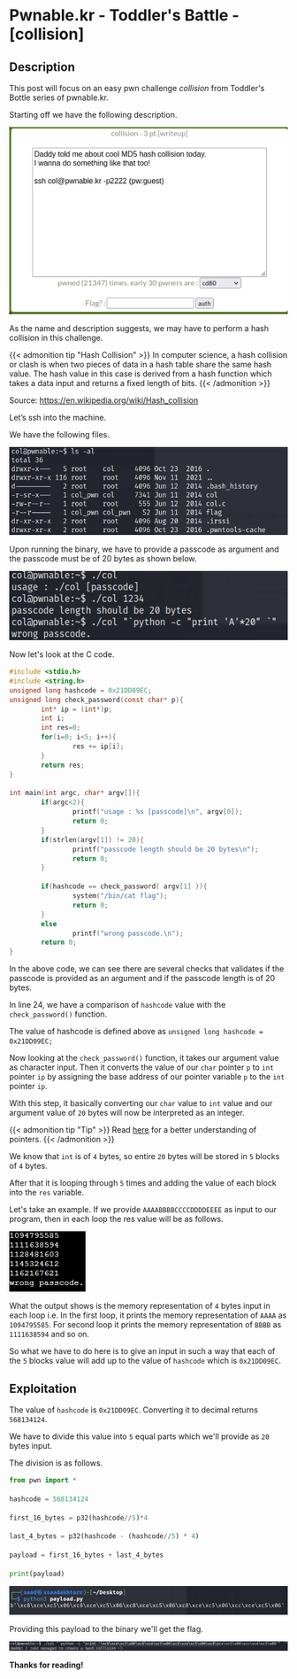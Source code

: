 # Pwnable.kr - Toddler's Battle - [collision]


<!--more-->

## Description

This post will focus on an easy pwn challenge *collision* from Toddler's Bottle series of pwnable.kr.

Starting off we have the following description.

![Description](1.png "Description")

As the name and description suggests, we may have to perform a hash collision in this challenge.

{{< admonition tip "Hash Collision" >}}
In computer science, a hash collision or clash is when two pieces of data in a hash table share the same hash value. The hash value in this case is derived from a hash function which takes a data input and returns a fixed length of bits.
{{< /admonition >}}

Source: https://en.wikipedia.org/wiki/Hash_collision

Let’s ssh into the machine.

We have the following files.

![File Listing](2.png "File Listing")

Upon running the binary, we have to provide a passcode as argument and the passcode must be of 20 bytes as shown below.

![Running the binary](3.png "Running the binary")

Now let's look at the C code.

```c
#include <stdio.h>
#include <string.h>
unsigned long hashcode = 0x21DD09EC;
unsigned long check_password(const char* p){
        int* ip = (int*)p;
        int i;
        int res=0;
        for(i=0; i<5; i++){
                res += ip[i];
        }
        return res;
}

int main(int argc, char* argv[]){
        if(argc<2){
                printf("usage : %s [passcode]\n", argv[0]);
                return 0;
        }
        if(strlen(argv[1]) != 20){
                printf("passcode length should be 20 bytes\n");
                return 0;
        }

        if(hashcode == check_password( argv[1] )){
                system("/bin/cat flag");
                return 0;
        }
        else
                printf("wrong passcode.\n");
        return 0;
}
```

In the above code, we can see there are several checks that validates if the passcode is provided as an argument and if the passcode length is of 20 bytes. 

In line 24, we have a comparison of ```hashcode``` value with the ```check_password()``` function.

The value of hashcode is defined above as ```unsigned long hashcode = 0x21DD09EC;```

Now looking at the ```check_password()``` function, it takes our argument value as character input. Then it converts the value of our ```char``` pointer ```p``` to ```int``` pointer ```ip``` by assigning the base address of our pointer variable ```p``` to the ```int``` pointer ```ip```.

With this step, it basically converting our ```char``` value to ```int``` value and our argument value of ```20``` bytes will now be interpreted as an integer.

{{< admonition tip "Tip" >}}
Read [here](https://www.geeksforgeeks.org/difference-between-int-p-and-int-p/) for a better understanding of pointers.
{{< /admonition >}}

We know that ```int``` is of ```4``` bytes, so entire ```20``` bytes will be stored in ```5``` blocks of ```4``` bytes.

After that it is looping through ```5``` times and adding the value of each block into the ```res``` variable.

Let's take an example. If we provide ```AAAABBBBCCCCDDDDEEEE``` as input to our program, then in each loop the res value will be as follows.

![Output](4.png "Output")

What the output shows is the memory representation of ```4``` bytes input in each loop i.e. In the first loop, it prints the memory representation of ```AAAA``` as ```1094795585```. For second loop it prints the memory representation of ```BBBB``` as ```1111638594``` and so on.

So what we have to do here is to give an input in such a way that each of the ```5``` blocks value will add up to the value of ```hashcode``` which is ```0x21DD09EC```.

## Exploitation

The value of ```hashcode``` is ```0x21DD09EC```. Converting it to decimal returns ```568134124```.

We have to divide this value into ```5``` equal parts which we'll provide as ```20``` bytes input. 

The division is as follows.

```python
from pwn import *

hashcode = 568134124

first_16_bytes = p32(hashcode//5)*4

last_4_bytes = p32(hashcode - (hashcode//5) * 4)

payload = first_16_bytes + last_4_bytes

print(payload)
```

![Output](5.png "Output")

Providing this payload to the binary we'll get the flag.

![Flag](6.png "Flag")

**Thanks for reading!**
